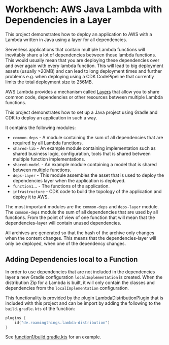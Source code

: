 # Workbench: AWS Java Lambda with Dependencies in a Layer

This project demonstrates how to deploy an application to AWS with a Lambda written in Java using a layer for all
dependencies.

Serverless applications that contain multiple Lambda functions will inevitably share a lot of dependencies between those
lambda functions. This would usually mean that you are deploying these dependencies over and over again with every
lambda function. This will lead to big deployment assets (usually >20MB) and can lead to long deployment times and
further problems e.g. when deploying using a CDK CodePipeline that currently limits the total deployment size to 256MB.

AWS Lambda provides a mechanism called [Layers](https://docs.aws.amazon.com/lambda/latest/dg/gettingstarted-concepts.html#gettingstarted-concepts-layer)
that allow you to share common code, dependencies or other resources between multiple Lambda functions.

This project demonstrates how to set up a Java project using Gradle and CDK to deploy an application in such a way.

It contains the following modules:

* `common-deps` - A module containing the sum of all dependencies that are required by all Lambda functions.
* `shared-lib` - An example module containing implementation such as shared business logic, configuration, tools that is shared
  between multiple function implementations.
* `shared-model` - An example module containing a model that is shared between multiple functions.
* `deps-layer` - This module assembles the asset that is used to deploy the dependencies layer when the application is
  deployed.
* `function1`... - The functions of the application.
* `infrastructure` - CDK code to build the topology of the application and deploy it to AWS.

The most important modules are the `common-deps` and `deps-layer` module. The `common-deps` module the sum of all
dependencies that are used by all functions. From the point of view of one function that will mean that the
dependencies-layer will contain unused dependencies.

All archives are generated so that the hash of the archive only changes when the content changes. This means that the
dependencies-layer will only be deployed, when one of the dependency changes.

## Adding Dependencies local to a Function

In order to use dependencies that are not included in the dependencies layer a new Gradle configuration
`localImplementation` is created. When the distribution Zip for a Lambda is built, it will only contain the classes
and dependencies from the `localImplementation` configuration.

This functionality is provided by the plugin [LambdaDistributionPlugin](buildSrc/src/main/java/de/roamingthings/gradle/plugin/lambda/LambdaDistributionPlugin.java)
that is included with this project and can be import by adding the following to the `build.gradle.kts` of the function:

```kotlin
plugins {
    id("de.roamingthings.lambda-distribution")
}
```

See [function1/build.gradle.kts](function1/build.gradle.kts) for an example.
